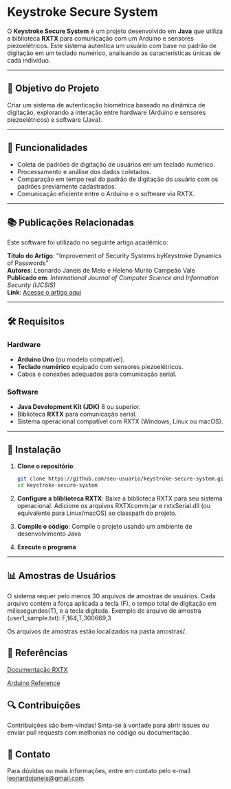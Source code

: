 # Keystroke Secure System

O **Keystroke Secure System** é um projeto desenvolvido em **Java** que utiliza a biblioteca **RXTX** para comunicação com um Arduino e sensores piezoelétricos. Este sistema autentica um usuário com base no padrão de digitação em um teclado numérico, analisando as características únicas de cada indivíduo.

---

## 🎯 Objetivo do Projeto

Criar um sistema de autenticação biométrica baseado na dinâmica de digitação, explorando a interação entre hardware (Arduino e sensores piezoelétricos) e software (Java).

---

## 🚀 Funcionalidades

- Coleta de padrões de digitação de usuários em um teclado numérico.
- Processamento e análise dos dados coletados.
- Comparação em tempo real do padrão de digitação do usuário com os padrões previamente cadastrados.
- Comunicação eficiente entre o Arduino e o software via RXTX.

---

## 📚 Publicações Relacionadas

Este software foi utilizado no seguinte artigo acadêmico:

**Título do Artigo**: "Improvement of Security Systems byKeystroke Dynamics of Passwords"  
**Autores**: Leonardo Janeis de Melo e Heleno Murilo Campeão Vale 
**Publicado em**: *International Journal of Computer Science and Information Security (IJCSIS)*  
**Link**: [Acesse o artigo aqui](https://d1wqtxts1xzle7.cloudfront.net/55691451/Journal_of_Computer_Science_IJCSIS_September_2017_Full_Volume.pdf?1517495118=&response-content-disposition=inline%3B+filename%3DJournal_of_Computer_Science_IJCSIS_Septe.pdf&Expires=1736812949&Signature=UCqrqVLWhd1FT-WEKcp4s7uzFM10pJH3zFX4pHajqxVkj7EeSN~tKdzvKIyEa~CBH78vyl4Rbt~Pkk6od6dQVtDdYogLgUrgqyrodpTn~GJStP7T3LrH3ZMutlF2P9-1WHldWwtSielRgfzpYWvycRr3QxmXkTgkTF8j6x5xX2l6bPdwy7AEWH1DktjnGml03oCBpHA7Lj7Sav8vRFut-bDLMmnwbw-9ZbmgYEgN1fTBcSK5-ZSM0j3bVpF-e5We~5tM7flsqJSyo5TxBMG941JphqSARF6cQTIkWobYrszFgWbpWqJDVW-gE-xt1NWiCpz81Pfa~tFoQuxtBMrnaQ__&Key-Pair-Id=APKAJLOHF5GGSLRBV4ZA#page=169) 

---

## 🛠️ Requisitos

### Hardware

- **Arduino Uno** (ou modelo compatível).
- **Teclado numérico** equipado com sensores piezoelétricos.
- Cabos e conexões adequados para comunicação serial.

### Software

- **Java Development Kit (JDK)** 8 ou superior.
- Biblioteca **RXTX** para comunicação serial.
- Sistema operacional compatível com RXTX (Windows, Linux ou macOS).

---

## 🔧 Instalação

1. **Clone o repositório**:

   ```bash
   git clone https://github.com/seu-usuario/keystroke-secure-system.git
   cd keystroke-secure-system

2. **Configure a bliblioteca RXTX**:
    Baixe a biblioteca RXTX para seu sistema operacional.
    Adicione os arquivos RXTXcomm.jar e rxtxSerial.dll (ou equivalente para Linux/macOS) ao classpath do projeto.

3. **Compile o código**:
    Compile o projeto usando um ambiente de desenvolvimento Java

4. **Execute o programa**

---

## 📊 Amostras de Usuários

O sistema requer pelo menos 30 arquivos de amostras de usuários. Cada arquivo contém a força aplicada a tecla (F), o tempo total de digitação em milissegundos(T), e a tecla digitada. 
Exemplo de arquivo de amostra (user1_sample.txt):
F,164,T,300669,3

Os arquivos de amostras estão localizados na pasta amostras/.

## 📖 Referências
[Documentação RXTX](https://github.com/arduino/rxtx)

[Arduino Reference](https://chatgpt.com/c/67859445-0e44-800e-83dc-23f630acbb68#:~:text=Documenta%C3%A7%C3%A3o%20RXTX-,Arduino%20Reference,-%F0%9F%93%9C%20Licen%C3%A7a)

## 🔍 Contribuições
Contribuições são bem-vindas! Sinta-se à vontade para abrir issues ou enviar pull requests com melhorias no código ou documentação.

## 📧 Contato
Para dúvidas ou mais informações, entre em contato pelo e-mail leonardojaneis@gmail.com.
